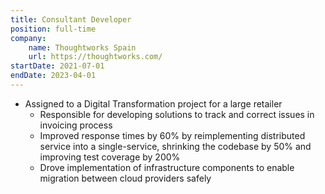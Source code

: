```yaml
---
title: Consultant Developer
position: full-time
company:
    name: Thoughtworks Spain
    url: https://thoughtworks.com/
startDate: 2021-07-01
endDate: 2023-04-01
---
```

- Assigned to a Digital Transformation project for a large retailer
  - Responsible for developing solutions to track and correct issues in invoicing process
  - Improved response times by 60% by reimplementing distributed service into a single-service, shrinking the codebase by 50% and improving test coverage by 200%
  - Drove implementation of infrastructure components to enable migration between cloud providers safely